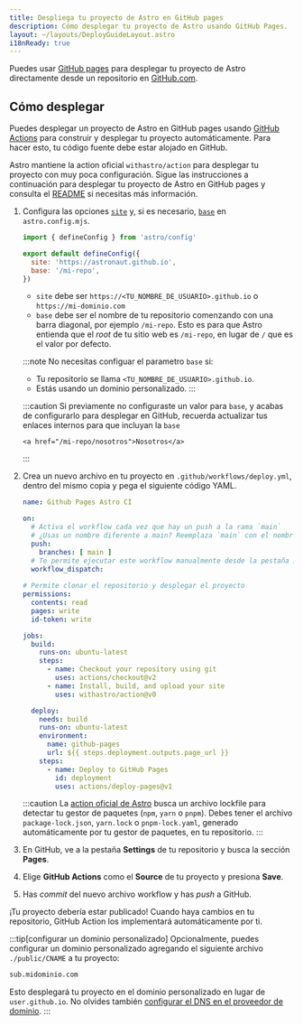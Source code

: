 ```yaml
---
title: Despliega tu proyecto de Astro en GitHub pages
description: Cómo desplegar tu proyecto de Astro usando GitHub Pages.
layout: ~/layouts/DeployGuideLayout.astro
i18nReady: true
---
```


Puedes usar [GitHub pages](https://pages.github.com/) para desplegar tu proyecto de Astro directamente desde un repositorio en [GitHub.com](https://github.com/).

## Cómo desplegar

Puedes desplegar un proyecto de Astro en GitHub pages usando [GitHub Actions](https://github.com/features/actions) para construir y desplegar tu proyecto automáticamente. Para hacer esto, tu código fuente debe estar alojado en GitHub.

Astro mantiene la action oficial `withastro/action` para desplegar tu proyecto con muy poca configuración. Sigue las instrucciones a continuación para desplegar tu proyecto de Astro en GitHub pages y consulta el [README](https://github.com/withastro/action) si necesitas más información.

1. Configura las opciones [`site`](/es/reference/configuration-reference/#site) y, si es necesario, [`base`](/es/reference/configuration-reference/#base) en `astro.config.mjs`.

    ```js title="astro.config.mjs" ins={4-5}
    import { defineConfig } from 'astro/config'

    export default defineConfig({
      site: 'https://astronaut.github.io',
      base: '/mi-repo',
    })
    ```
    - `site` debe ser `https://<TU_NOMBRE_DE_USUARIO>.github.io` o `https://mi-dominio.com`
    - `base` debe ser el nombre de tu repositorio comenzando con una barra diagonal, por ejemplo `/mi-repo`. Esto es para que Astro entienda que el *root* de tu sitio web es `/mi-repo`, en lugar de `/` que es el valor por defecto.

    :::note
      No necesitas configuar el parametro `base` si:

    - Tu repositorio se llama `<TU_NOMBRE_DE_USUARIO>.github.io`.
    - Estás usando un dominio personalizado.
    :::

    :::caution
        Si previamente no configuraste un valor para `base`, y acabas de configurarlo para desplegar en GitHub, recuerda actualizar tus enlaces internos para que incluyan la `base`

    ```astro
    <a href="/mi-repo/nosotros">Nosotros</a>
    ```
    :::

2. Crea un nuevo archivo en tu proyecto en `.github/workflows/deploy.yml`, dentro del mismo copia y pega el siguiente código YAML.

    ```yaml title="deploy.yml"
    name: Github Pages Astro CI

    on:
      # Activa el workflow cada vez que hay un push a la rama `main`
      # ¿Usas un nombre diferente a main? Reemplaza `main` con el nombre de tu rama
      push:
        branches: [ main ]
      # Te permite ejecutar este workflow manualmente desde la pestaña Actions en GitHub.
      workflow_dispatch:
      
    # Permite clonar el repositorio y desplegar el proyecto
    permissions:
      contents: read
      pages: write
      id-token: write

    jobs:
      build:
        runs-on: ubuntu-latest
        steps:
          - name: Checkout your repository using git
            uses: actions/checkout@v2          
          - name: Install, build, and upload your site
            uses: withastro/action@v0

      deploy:
        needs: build
        runs-on: ubuntu-latest
        environment:
          name: github-pages
          url: ${{ steps.deployment.outputs.page_url }}
        steps:
          - name: Deploy to GitHub Pages
            id: deployment
            uses: actions/deploy-pages@v1
    ```
    
    :::caution
    La [action oficial de Astro](https://github.com/withastro/action) busca un archivo lockfile para detectar tu gestor de paquetes (`npm`, `yarn` o `pnpm`). Debes tener el archivo `package-lock.json`, `yarn.lock` o `pnpm-lock.yaml`, generado automáticamente por tu gestor de paquetes, en tu repositorio.
    :::

3. En GitHub, ve a la pestaña **Settings** de tu repositorio y busca la sección **Pages**.

4. Elige **GitHub Actions** como el **Source** de tu proyecto y presiona **Save**.  

5. Has *commit* del nuevo archivo workflow y has *push* a GitHub. 

¡Tu proyecto debería estar publicado! Cuando haya cambios en tu repositorio, GitHub Action los implementará automáticamente por ti.

:::tip[configurar un dominio personalizado]
Opcionalmente, puedes configurar un dominio personalizado agregando el siguiente archivo `./public/CNAME` a tu proyecto:

```txt title="public/CNAME"
sub.midominio.com
```

Esto desplegará tu proyecto en el dominio personalizado en lugar de `user.github.io`. No olvides también [configurar el DNS en el proveedor de dominio](https://docs.github.com/en/pages/configuring-a-custom-domain-for-your-github-pages-site/managing-a-custom-domain-for-your-github-pages-site#configuring-a-subdomain).
:::
